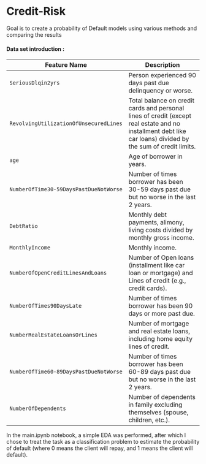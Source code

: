 # Credit-Risk
Goal is to create a probability of Default models using various methods and comparing the results

#### Data set introduction : 
| Feature Name | Description |
| ----- | ----- |
| `SeriousDlqin2yrs` | Person experienced 90 days past due delinquency or worse. |
| `RevolvingUtilizationOfUnsecuredLines` | Total balance on credit cards and personal lines of credit (except real estate and no installment debt like car loans) divided by the sum of credit limits. |
| `age` | Age of borrower in years. |
| `NumberOfTime30-59DaysPastDueNotWorse` | Number of times borrower has been 30-59 days past due but no worse in the last 2 years. |
| `DebtRatio` | Monthly debt payments, alimony, living costs divided by monthly gross income. |
| `MonthlyIncome` | Monthly income. |
| `NumberOfOpenCreditLinesAndLoans` | Number of Open loans (installment like car loan or mortgage) and Lines of credit (e.g., credit cards). |
| `NumberOfTimes90DaysLate` | Number of times borrower has been 90 days or more past due. |
| `NumberRealEstateLoansOrLines` | Number of mortgage and real estate loans, including home equity lines of credit. |
| `NumberOfTime60-89DaysPastDueNotWorse` | Number of times borrower has been 60-89 days past due but no worse in the last 2 years. |
| `NumberOfDependents` | Number of dependents in family excluding themselves (spouse, children, etc.). |

In the main.ipynb notebook, a simple EDA was performed, after which I chose to treat the task as a classification problem to estimate the probability of default (where 0 means the client will repay, and 1 means the client will default).